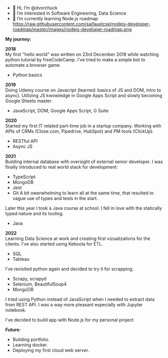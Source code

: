 - 👋 Hi, I’m @dvorchuck
- 👀 I’m interested in Software Engineering, Data Science
- 🌱 I’m currently learning Node.js roadmap https://raw.githubusercontent.com/saifaustcse/nodejs-developer-roadmap/master/images/nodejs-developer-roadmap.png

**My journey:**

**2018**  
My first "hello world" was written on 23rd December 2018 while watching python tutorial by freeCodeCamp.
I've tried to make a simple bot to automate a browser game.
- Python basics

**2019**  
Doing Udemy course on Javacript (learned: basics of JS and DOM, intro to async).
Utilizing JS kwowledge in Google Apps Script and slowly becoming Google Sheets master.
- JavaScript, DOM, Google Apps Script, G Suite

**2020**  
Started my first IT related part-time job in a startup company. 
Working with APIs of CRMs (Close.com, Pipedrive, HubSpot) and PM tools (ClickUp).
- RESTful API
- Async JS

**2021**  
Building internal database with oversight of external senior developer.
I was finally introduced to real world stack for development:
- TypeScript
- MongoDB
- Jest
- Git
A bit owerwhelming to learn all at the same time, that resulted to vague use of types and tests in the start.

Later this year I took a Java course at school. I fell in love with the statically typed nature and its tooling. 
- Java

**2022**  
Learning Data Science at work and creating first vizualizations for the clients. I've also started using Keboola for ETL.
- SQL
- Tableau

I've revisited python again and decided to try it for scrapping.
- Scrapy, scrapyd
- Selenium, BeautifulSoup4
- MongoDB

I tried using Python instead of JavaScript when I needed to extract data from REST API.
I was a way more pleasant especially with Jupyter notebook.

I've decided to build app with Node.js for my personal project

**Future:**
- Building portfolio.
- Learning docker.
- Deploying my first cloud web server.

<!---
dvorchuck/dvorchuck is a ✨ special ✨ repository because its `README.md` (this file) appears on your GitHub profile.
You can click the Preview link to take a look at your changes.
--->
